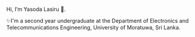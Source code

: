 Hi, I’m Yasoda Lasiru 👋. 

✨I'm a second year undergraduate at the Department of Electronics and Telecommunications Engineering, University of Moratuwa, Sri Lanka. 

<!--- 
- 👋 Hi, I’m Yasoda Lasiru.
- 👀 I’m interested in 
- 🌱 I’m currently learning
- 📫
--->
<!---
YasodaLAE/YasodaLAE is a ✨ special ✨ repository because its `README.md` (this file) appears on your GitHub profile.
You can click the Preview link to take a look at your changes.
--->
